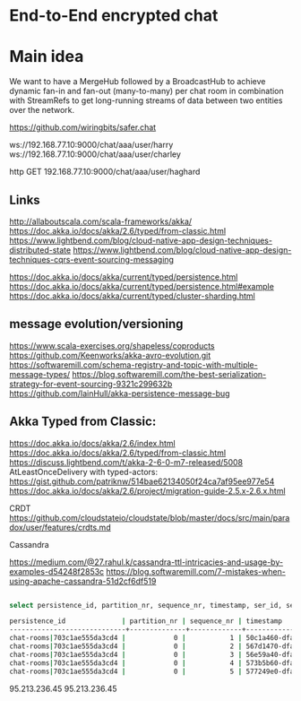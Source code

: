 # End-to-End encrypted chat

# Main idea
We want to have a MergeHub followed by a BroadcastHub to achieve dynamic fan-in and fan-out (many-to-many) per chat room in combination with StreamRefs to get long-running streams of data between two entities over the network. 

https://github.com/wiringbits/safer.chat 


ws://192.168.77.10:9000/chat/aaa/user/harry
ws://192.168.77.10:9000/chat/aaa/user/charley

http GET 192.168.77.10:9000/chat/aaa/user/haghard

## Links

http://allaboutscala.com/scala-frameworks/akka/
https://doc.akka.io/docs/akka/2.6/typed/from-classic.html
https://www.lightbend.com/blog/cloud-native-app-design-techniques-distributed-state
https://www.lightbend.com/blog/cloud-native-app-design-techniques-cqrs-event-sourcing-messaging


https://doc.akka.io/docs/akka/current/typed/persistence.html
https://doc.akka.io/docs/akka/current/typed/persistence.html#example
https://doc.akka.io/docs/akka/current/typed/cluster-sharding.html

## message evolution/versioning

https://www.scala-exercises.org/shapeless/coproducts
https://github.com/Keenworks/akka-avro-evolution.git
https://softwaremill.com/schema-registry-and-topic-with-multiple-message-types/
https://blog.softwaremill.com/the-best-serialization-strategy-for-event-sourcing-9321c299632b
https://github.com/IainHull/akka-persistence-message-bug


## Akka Typed from Classic:

https://doc.akka.io/docs/akka/2.6/index.html 
https://doc.akka.io/docs/akka/2.6/typed/from-classic.html
https://discuss.lightbend.com/t/akka-2-6-0-m7-released/5008
AtLeastOnceDelivery with typed-actors: https://gist.github.com/patriknw/514bae62134050f24ca7af95ee977e54
https://doc.akka.io/docs/akka/2.6/project/migration-guide-2.5.x-2.6.x.html

CRDT
https://github.com/cloudstateio/cloudstate/blob/master/docs/src/main/paradox/user/features/crdts.md

Cassandra

https://medium.com/@27.rahul.k/cassandra-ttl-intricacies-and-usage-by-examples-d54248f2853c
https://blog.softwaremill.com/7-mistakes-when-using-apache-cassandra-51d2cf6df519


```bash

select persistence_id, partition_nr, sequence_nr, timestamp, ser_id, ser_manifest from chat_journal where persistence_id= 'chat-rooms|703c1ae555da3cd4' and partition_nr = 0;

persistence_id              | partition_nr | sequence_nr | timestamp                            | ser_id | ser_manifest
-----------------------------+--------------+-------------+--------------------------------------+--------+----------------------------------------------------------------------------
chat-rooms|703c1ae555da3cd4 |            0 |           1 | 50c1a460-dfa0-11e9-a486-5d0eb9688ce0 |   9999 |    com.safechat.domain.MsgEnvelope/Joined:8502517e2598f7913c22e81ae257f66a
chat-rooms|703c1ae555da3cd4 |            0 |           2 | 567d1470-dfa0-11e9-a486-5d0eb9688ce0 |   9999 | com.safechat.domain.MsgEnvelope/TextAdded:8502517e2598f7913c22e81ae257f66a
chat-rooms|703c1ae555da3cd4 |            0 |           3 | 56e59a40-dfa0-11e9-a486-5d0eb9688ce0 |   9999 | com.safechat.domain.MsgEnvelope/TextAdded:8502517e2598f7913c22e81ae257f66a
chat-rooms|703c1ae555da3cd4 |            0 |           4 | 573b5b60-dfa0-11e9-a486-5d0eb9688ce0 |   9999 | com.safechat.domain.MsgEnvelope/TextAdded:8502517e2598f7913c22e81ae257f66a
chat-rooms|703c1ae555da3cd4 |            0 |           5 | 577249e0-dfa0-11e9-a486-5d0eb9688ce0 |   9999 | com.safechat.domain.MsgEnvelope/TextAdded:8502517e2598f7913c22e81ae257f66a


```


95.213.236.45
95.213.236.45

